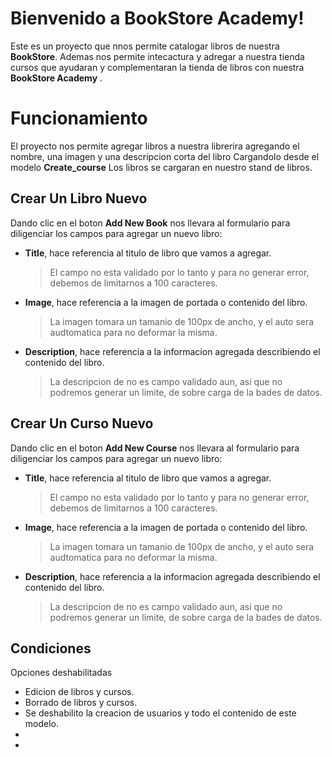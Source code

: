 # Bienvenido a BookStore Academy!

Este es un proyecto que nnos permite catalogar libros de nuestra **BookStore**. Ademas nos permite intecactura y adregar a nuestra tienda cursos que ayudaran y complementaran la tienda de libros con nuestra **BookStore Academy** .


# Funcionamiento

El proyecto nos permite  agregar libros a nuestra librerira agregando el nombre, una imagen y una descripcion corta del libro Cargandolo desde el modelo **Create_course** Los libros se cargaran en  nuestro stand de libros.


## Crear Un Libro Nuevo

Dando clic en el boton **Add New Book** nos llevara al formulario para diligenciar los campos para agregar un  nuevo libro:

- **Title**, hace referencia al titulo de libro que vamos  a agregar.
	>El campo no esta validado por lo tanto y para no generar error, debemos de limitarnos a  100 caracteres.

-  **Image**, hace referencia a la imagen de portada o contenido del libro.
	> La imagen  tomara un tamanio de 100px de ancho, y el auto sera audtomatica para no deformar la misma.
 
- **Description**,  hace referencia a la informacion agregada describiendo el contenido del libro.
	 > La descripcion de  no es campo validado aun,  asi que no podremos generar un limite, de sobre carga de la bades de datos.

## Crear Un Curso Nuevo

Dando clic en el boton **Add New Course** nos llevara al formulario para diligenciar los campos para agregar un  nuevo libro:

- **Title**, hace referencia al titulo de libro que vamos  a agregar.
	>El campo no esta validado por lo tanto y para no generar error, debemos de limitarnos a  100 caracteres.

-  **Image**, hace referencia a la imagen de portada o contenido del libro.
	> La imagen  tomara un tamanio de 100px de ancho, y el auto sera audtomatica para no deformar la misma.
 
- **Description**,  hace referencia a la informacion agregada describiendo el contenido del libro.
	 > La descripcion de  no es campo validado aun,  asi que no podremos generar un limite, de sobre carga de la bades de datos.

## Condiciones

Opciones deshabilitadas

- Edicion de libros y cursos.
- Borrado de libros y cursos.
- Se deshabilito la creacion de usuarios y todo el contenido de este modelo.
- 
- 
